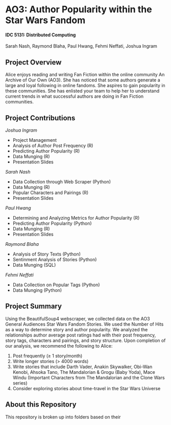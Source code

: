# AO3: Author Popularity within the Star Wars Fandom
#### IDC 5131: Distributed Computing

Sarah Nash, Raymond Blaha, Paul Hwang, Fehmi Neffati, Joshua Ingram

## Project Overview

Alice enjoys reading and writing Fan Fiction within the online community An Archive of Our Own (AO3). She has noticed that some authors generate a large and loyal following in online fandoms. She aspires to gain popularity in these communities. She has enlisted your team to help her to understand current trends in what successful authors are doing in Fan Fiction communities.

## Project Contributions

*Joshua Ingram*
- Project Management
- Analysis of Author Post Frequency (R)
- Predicting Author Popularity (R)
- Data Munging (R)
- Presentation Slides

*Sarah Nash*
- Data Collection through Web Scraper (Python)
- Data Munging (R)
- Popular Characters and Pairings (R)
- Presentation Slides

*Paul Hwang*
- Determining and Analyzing Metrics for Author Popularity (R)
- Predicting Author Popularity (Python)
- Data Munging (R)
- Presentation Slides

*Raymond Blaha*
- Analysis of Story Texts (Python)
- Sentinment Analysis of Stories (Python)
- Data Munging (SQL)

*Fehmi Neffati*
- Data Collection on Popular Tags (Python)
- Data Munging (Python)

## Project Summary

Using the BeautifulSoup4 webscraper, we collected data on the AO3 General Audiences Star Wars Fandom Stories. We used the Number of Hits as a way to determine story and author popularity. We analyzed the relationships author average post ratings had with their post frequency, story tags, characters and pairings, and story structure. Upon completion of our analysis, we recommend the following to Alice:

1. Post frequently (≥ 1 story/month)
2. Write longer stories (> 4000 words)
3. Write stories that include Darth Vader, Anakin Skywalker, Obi-Wan Kenobi, Ahsoka Tano, The Mandalorian & Grogu (Baby Yoda), Mace Windu (Important Characters from The Mandalorian and the Clone Wars series)
4. Consider exploring stories about time-travel in the Star Wars Universe

## About this Repository

This repository is broken up into folders based on their 
